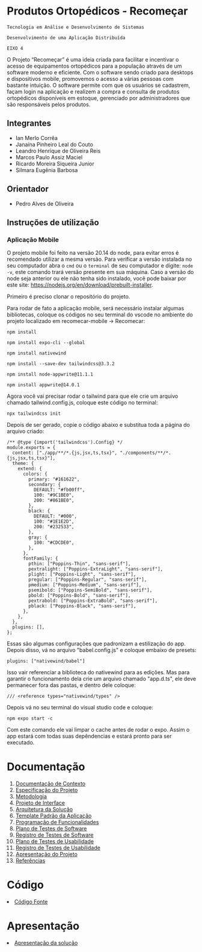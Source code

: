 # Produtos Ortopédicos - Recomeçar

`Tecnologia em Análise e Desenvolvimento de Sistemas`

`Desenvolvimento de uma Aplicação Distribuída `

`EIXO 4`

O Projeto “Recomeçar” é uma ideia criada para facilitar e incentivar o acesso de equipamentos ortopédicos para a população através de um software moderno e eficiente. Com o software sendo criado para desktops e dispositivos mobile, promovemos o acesso a várias pessoas com bastante intuição. O software permite com que os usuários se cadastrem, façam login na aplicação e realizem a compra e consulta de produtos ortopédicos disponíveis em estoque, gerenciado por administradores que são responsáveis pelos produtos.

## Integrantes

* Ian Merlo Corrêa
* Janaína Pinheiro Leal do Couto
* Leandro Henrique de Oliveira Reis
* Marcos Paulo Assiz Maciel
* Ricardo Moreira Siqueira Junior
* Silmara Eugênia Barbosa

## Orientador

* Pedro Alves de Oliveira

## Instruções de utilização

### Aplicação Mobile

O projeto mobile foi feito na versão 20.14 do node, para evitar erros é recomendado utilizar a mesma versão. Para verificar a versão instalada no seu computador abra o ``cmd`` ou o ``terminal`` de seu computador e digite: ``node -v``, este comando trará versão presente em sua máquina. Caso a versão do node seja anterior ou ele não tenha sido instalado, você pode baixar por este site: https://nodejs.org/en/download/prebuilt-installer.

Primeiro é preciso clonar o repositório do projeto. 

Para rodar de fato a aplicação mobile, será necessário instalar algumas bibliotecas, coloque os códigos no seu terminal do vscode no ambiente do projeto localizado em recomecar-mobile -> Recomecar:

```npm install```

```npm install expo-cli --global```

```npm install nativewind```

```npm install --save-dev tailwindcss@3.3.2```

```npm install node-appwrite@11.1.1```

```npm install appwrite@14.0.1```

Agora você vai precisar rodar o tailwind para que ele crie um arquivo chamado tailwind.config.js, coloque este código no terminal: 

```npx tailwindcss init```

Depois de ser gerado, copie o código abaixo e substitua toda a página do arquivo criado: 
````
/** @type {import('tailwindcss').Config} */
module.exports = {
  content: ["./app/**/*.{js,jsx,ts,tsx}", "./components/**/*.{js,jsx,ts,tsx}"],
  theme: {
    extend: {
      colors: {
        primary: "#161622",
        secondary: {
          DEFAULT: "#fb00ff",
          100: "#9C1BE0",
          200: "#861BE0",
        },
        black: {
          DEFAULT: "#000",
          100: "#1E1E2D",
          200: "#232533",
        },
        gray: {
          100: "#CDCDE0",
        },
      },
      fontFamily: {
        pthin: ["Poppins-Thin", "sans-serif"],
        pextralight: ["Poppins-ExtraLight", "sans-serif"],
        plight: ["Poppins-Light", "sans-serif"],
        pregular: ["Poppins-Regular", "sans-serif"],
        pmedium: ["Poppins-Medium", "sans-serif"],
        psemibold: ["Poppins-SemiBold", "sans-serif"],
        pbold: ["Poppins-Bold", "sans-serif"],
        pextrabold: ["Poppins-ExtraBold", "sans-serif"],
        pblack: ["Poppins-Black", "sans-serif"],
      },
    },
  },
  plugins: [],
};
````
Essas são algumas configurações que padronizam a estilização do app. Depois disso, vá no arquivo "babel.config.js" e coloque embaixo de presets:

`plugins: ["nativewind/babel"]`

Isso vair referenciar a biblioteca do nativewind para as edições. Mas para garantir o funcionamento dela crie um arquivo chamado "app.d.ts", ele deve permanecer fora das pastas, e dentro dele coloque:

`/// <reference types="nativewind/types" />`

Depois vá no seu terminal do visual studio code e coloque:

`npm expo start -c`

Com este comando ele vai limpar o cache antes de rodar o expo. Assim o app estará com todas suas depêndencias e estará pronto para ser executado.

# Documentação

<ol>
<li><a href="docs/01-Documentação de Contexto.md"> Documentação de Contexto</a></li>
<li><a href="docs/02-Especificação do Projeto.md"> Especificação do Projeto</a></li>
<li><a href="docs/03-Metodologia.md"> Metodologia</a></li>
<li><a href="docs/04-Projeto de Interface.md"> Projeto de Interface</a></li>
<li><a href="docs/05-Arquitetura da Solução.md"> Arquitetura da Solução</a></li>
<li><a href="docs/06-Template Padrão da Aplicação.md"> Template Padrão da Aplicação</a></li>
<li><a href="docs/07-Programação de Funcionalidades.md"> Programação de Funcionalidades</a></li>
<li><a href="docs/08-Plano de Testes de Software.md"> Plano de Testes de Software</a></li>
<li><a href="docs/09-Registro de Testes de Software.md"> Registro de Testes de Software</a></li>
<li><a href="docs/10-Plano de Testes de Usabilidade.md"> Plano de Testes de Usabilidade</a></li>
<li><a href="docs/11-Registro de Testes de Usabilidade.md"> Registro de Testes de Usabilidade</a></li>
<li><a href="docs/12-Apresentação do Projeto.md"> Apresentação do Projeto</a></li>
<li><a href="docs/13-Referências.md"> Referências</a></li>
</ol>

# Código

<li><a href="src/README.md"> Código Fonte</a></li>

# Apresentação

<li><a href="presentation/README.md"> Apresentação da solução</a></li>

